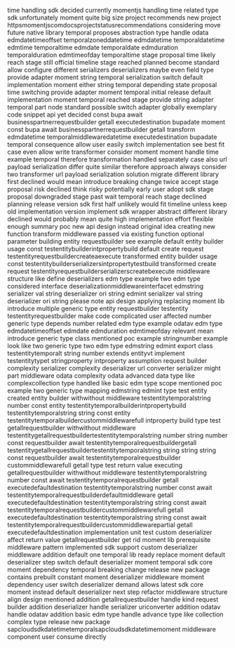time handling sdk decided currently momentjs handling time related type sdk unfortunately moment quite big size project recommends new project httpsmomentjscomdocsprojectstatusrecommendations considering move future native library temporal proposes abstraction type handle odata edmdatetimeoffset temporalzoneddatetime edmdatetime temporaldatetime edmtime temporaltime edmdate temporaldate edmduration temporalduration edmtimeofday temporaltime stage proposal time likely reach stage still official timeline stage reached planned become standard allow configure different serializers deserializers maybe even field type provide adapter moment string temporal serialization switch default implementation moment either string temporal depending state proposal time switching provide adapter moment temporal initial release default implementation moment temporal reached stage provide string adapter temporal part node standard possible switch adapter globally exemplary code snippet api yet decided const bupa await businesspartnerrequestbuilder getall executedestination bupadate moment const bupa await businesspartnerrequestbuilder getall transform edmdatetime temporalmiddlewaredatetime executedestination bupadate temporal consequence allow user easily switch implementation see best fit case even allow write transformer consider moment moment handle time example temporal therefore transformation handled separately case also url payload serialization differ quite similar therefore approach always consider two transformer url payload serialization solution migrate different library first declined would mean introduce breaking change twice accept stage proposal risk declined think risky potentially early user adopt sdk stage proposal downgraded stage past wait temporal reach stage declined planning release version sdk first half unlikely would fit timeline unless keep old implementation version implement sdk wrapper abstract different library declined would probably mean quite high implementation effort flexible enough summary poc new api design instead original idea creating new function transform middleware passed via existing function optional parameter building entity requestbuilder see example default entity builder usage const testentitybuilderintpropertybuild default create request testentityrequestbuildercreateaexecute transformed entity builder usage const testentitybuilderserializersintpropertytestbuild transformed create request testentityrequestbuilderserializerscreatebexecute middleware structure like define deserializers edm type example two edm type considered interface deserializationmiddlewareinterfacet edmstring serializer val string deserializer ori string edmint serializer val string deserializer ori string please note api design applying replacing moment lib introduce multiple generic type entity requestbuilder testentity testentityrequestbuilder make code complicated user affected number generic type depends number related edm type example odatav edm type edmdatetimeoffset edmdate edmduration edmtimeofday relevant mean introduce generic type class mentioned poc example stringnumber example look like two generic type two edm type edmstring edmint export class testentitytemporalt string number extends entityvt implement testentitytypet stringproperty intproperty assumption request builder complexity serializer complexity deserializer url converter serializer might part middleware odata complexity odata advanced data type like complexcollection type handled like basic edm type scope mentioned poc example two generic type mapping edmstring edmint type test entity created entity builder withwithout middleware testentitytemporalstring number const entity testentitytemporalbuilderintpropertybuild testentitytemporalstring string const entity testentitytemporalbuildercustommiddlewarefull intproperty build type test getallrequestbuilder withwithout middleware testentitygetallrequestbuildertestentitytemporalstring number string number const requestbuilder await testentitytemporalrequestbuildergetall testentitygetallrequestbuildertestentitytemporalstring string string string const requestbuilder await testentitytemporalrequestbuilder custommiddlewarefull getall type test return value executing getallrequestbuilder withwithout middleware testentitytemporalstring number const await testentitytemporalrequestbuilder getall executedefaultdestination testentitytemporalstring number const await testentitytemporalrequestbuilderdefaultmiddleware getall executedefaultdestination testentitytemporalstring string const await testentitytemporalrequestbuildercustommiddlewarefull getall executedefaultdestination testentitytemporalstring string const await testentitytemporalrequestbuildercustommiddlewarepartial getall executedefaultdestination implementation unit test custom deserializer affect return value getallrequestbuilder get rid moment lib prerequisite middleware pattern implemented sdk support custom deserializer middleware addition default one temporal lib ready replace moment default deserializer step switch default deserializer moment temporal sdk core moment dependency temporal breaking change release new package contains prebuilt constant moment deserializer middleware moment dependency user switch deserializer demand allows latest sdk core moment instead default deserializer next step refactor middleware structure align design mentioned addition getallrequestbuilder handle kind request builder addition deserializer handle serializer uriconverter addition odatav handle odatav addition basic edm type handle advance type like collection complex type release new package sapcloudsdkdatetimetemporalsapcloudsdkdatetimemoment middleware component user consume directly